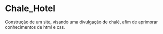 # Chale_Hotel
Construção de um site, visando uma divulgação de chalé, afim de aprimorar conhecimentos de html e css.

